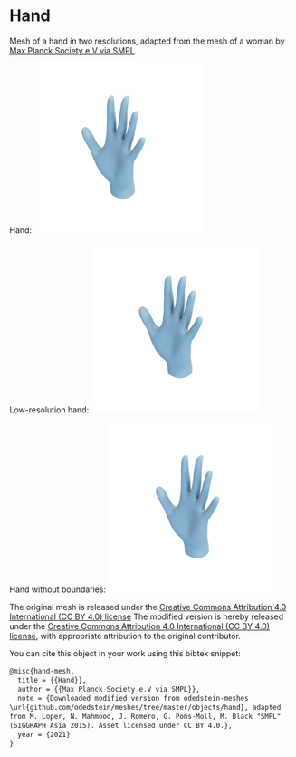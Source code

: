# Hand

Mesh of a hand in two resolutions, adapted from the mesh of a woman by [Max Planck Society e.V via SMPL](https://smpl.is.tue.mpg.de/bodylicense).

Hand:
![hand](hand.png)

Low-resolution hand:
![hand_lowres](hand_lowres.png)

Hand without boundaries:
![hand_closed](hand_closed.png)

The original mesh is released under the [Creative Commons Attribution 4.0 International (CC BY 4.0) license](https://creativecommons.org/licenses/by/4.0/)
The modified version is hereby released under the [Creative Commons Attribution 4.0 International (CC BY 4.0) license](https://creativecommons.org/licenses/by/4.0/), with appropriate attribution to the original contributor.

You can cite this object in your work using this bibtex snippet:
```
@misc{hand-mesh,
  title = {{Hand}},
  author = {{Max Planck Society e.V via SMPL}},
  note = {Downloaded modified version from odedstein-meshes \url{github.com/odedstein/meshes/tree/master/objects/hand}, adapted from M. Loper, N. Mahmood, J. Romero, G. Pons-Moll, M. Black "SMPL" (SIGGRAPH Asia 2015). Asset licensed under CC BY 4.0.},
  year = {2021}
}
```
